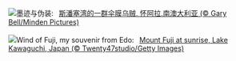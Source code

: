 ![](https://www.bing.com/th?id=OHR.GiantCuttlefish_ZH-CN0670915878_UHD.jpg&w=1000)墨迹与伪装:&nbsp;&ensp;[斯潘塞湾的一群伞膜乌贼, 怀阿拉,南澳大利亚 (© Gary Bell/Minden Pictures)](https://www.bing.com/th?id=OHR.GiantCuttlefish_ZH-CN0670915878_UHD.jpg)
<br><br/>
![](https://www.bing.com/th?id=OHR.MtFujiSunrise_EN-US2218385739_UHD.jpg&w=1000)Wind of Fuji, my souvenir from Edo:&nbsp;&ensp;[Mount Fuji at sunrise, Lake Kawaguchi, Japan (© Twenty47studio/Getty Images)](https://www.bing.com/th?id=OHR.MtFujiSunrise_EN-US2218385739_UHD.jpg)
<br><br/>
